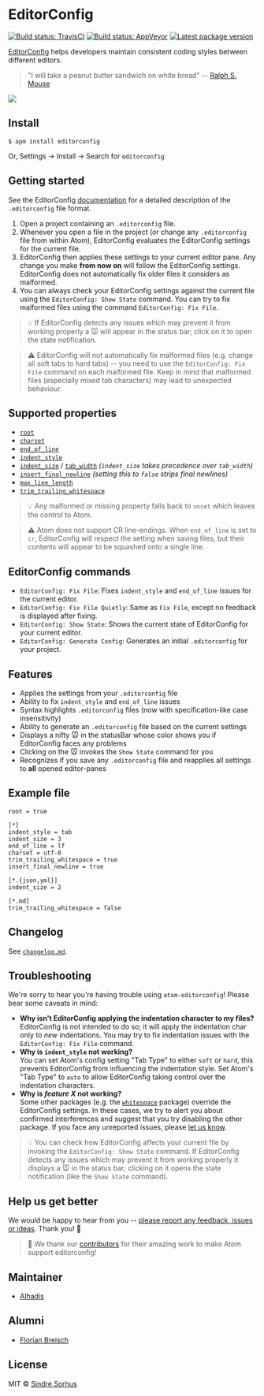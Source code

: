 # EditorConfig

[![Build status: TravisCI][TravisCI-badge]][TravisCI-link]
[![Build status: AppVeyor][AppVeyor-badge]][AppVeyor-link]
[![Latest package version][APM-badge]][APM-link]

[EditorConfig](http://editorconfig.org) helps developers maintain consistent coding styles between different editors.

> "I will take a peanut butter sandwich on white bread" -- [Ralph S. Mouse](https://www.youtube.com/watch?v=3funeDWFr9g)

![](fievel-mousekewitz48.gif)


## Install

```console
$ apm install editorconfig
```

Or, Settings → Install → Search for `editorconfig`


## Getting started

See the EditorConfig [documentation](http://editorconfig.org) for a detailed description of the `.editorconfig` file format.

1.	Open a project containing an `.editorconfig` file.
2.	Whenever you open a file in the project (or change any `.editorconfig` file from within Atom),
	EditorConfig evaluates the EditorConfig settings for the current file.
3.	EditorConfig then applies these settings to your current editor pane.
	Any change you make **from now on** will follow the EditorConfig settings.
	EditorConfig does not automatically fix older files it considers as malformed.
4.	You can always check your EditorConfig settings against the current file using the `EditorConfig: Show State` command.
	You can try to fix malformed files using the command `EditorConfig: Fix File`.

> :bulb: If EditorConfig detects any issues which may prevent it from working properly a :mouse: will appear in the status bar; click on it to open the state notification.

> :warning: EditorConfig will not automatically fix malformed files (e.g. change all soft tabs to hard tabs) -- you need to use the `EditorConfig: Fix File` command on each malformed file. Keep in mind that malformed files (especially mixed tab characters) may lead to unexpected behaviour.


## Supported properties

-	[`root`](https://editorconfig.org/#supported-properties)
-	[`charset`](https://github.com/editorconfig/editorconfig/wiki/EditorConfig-Properties#charset)
-	[`end_of_line`](https://github.com/editorconfig/editorconfig/wiki/EditorConfig-Properties#end_of_line)
-	[`indent_style`](https://github.com/editorconfig/editorconfig/wiki/EditorConfig-Properties#indent_style)
-	[`indent_size`](https://github.com/editorconfig/editorconfig/wiki/EditorConfig-Properties#indent_size) /
	[`tab_width`](https://github.com/editorconfig/editorconfig/wiki/EditorConfig-Properties#tab_width) *(`indent_size` takes precedence over `tab_width`)*
-	[`insert_final_newline`](https://github.com/editorconfig/editorconfig/wiki/EditorConfig-Properties#insert_final_newline) *(setting this to `false` strips final newlines)*
-	[`max_line_length`](https://github.com/editorconfig/editorconfig/wiki/EditorConfig-Properties#max_line_length)
-	[`trim_trailing_whitespace`](https://github.com/editorconfig/editorconfig/wiki/EditorConfig-Properties#trim_trailing_whitespace)

> :bulb: Any malformed or missing property falls back to `unset` which leaves the control to Atom.

<a name="cr-caveat"></a>
> :warning: Atom does not support CR line-endings. When `end_of_line` is set to `cr`, EditorConfig will respect the setting when saving files, but their contents will appear to be squashed onto a single line.


## EditorConfig commands

- `EditorConfig: Fix File`: Fixes `indent_style` and `end_of_line` issues for the current editor.
- `EditorConfig: Fix File Quietly`: Same as `Fix File`, except no feedback is displayed after fixing.
- `EditorConfig: Show State`: Shows the current state of EditorConfig for your current editor.
- `EditorConfig: Generate Config`: Generates an initial `.editorconfig` for your project.


## Features

- Applies the settings from your `.editorconfig` file
- Ability to fix `indent_style` and `end_of_line` issues
- Syntax highlights `.editorconfig` files (now with specification-like case insensitivity)
- Ability to generate an `.editorconfig` file based on the current settings
- Displays a nifty :mouse: in the statusBar whose color shows you if EditorConfig faces any problems
- Clicking on the :mouse: invokes the `Show State` command for you
- Recognizes if you save any `.editorconfig` file and reapplies all settings to **all** opened editor-panes


## Example file

```editorconfig
root = true

[*]
indent_style = tab
indent_size = 3
end_of_line = lf
charset = utf-8
trim_trailing_whitespace = true
insert_final_newline = true

[*.{json,yml}]
indent_size = 2

[*.md]
trim_trailing_whitespace = false
```


## Changelog

See [`changelog.md`](./changelog.md).


## Troubleshooting

We're sorry to hear you're having trouble using `atom-editorconfig`!
Please bear some caveats in mind:

-	**Why isn't EditorConfig applying the indentation character to my files?**  
	EditorConfig is not intended to do so; it will apply the indentation char only to *new* indentations.
	You may try to fix indentation issues with the `EditorConfig: Fix File` command.
-	**Why is `indent_style` not working?**  
	You can set Atom's config setting "Tab Type" to either `soft` or `hard`, this prevents EditorConfig from influencing the indentation style.
	Set Atom's "Tab Type" to `auto` to allow EditorConfig taking control over the indentation characters.
-	**Why is _feature X_ not working?**  
	Some other packages (e.g. the [`whitespace`](https://atom.io/packages/whitespace) package) override the EditorConfig settings.
	In these cases, we try to alert you about confirmed interferences and suggest that you try disabling the other package.
	If you face any unreported issues, please [let us know][issues].

> :bulb: You can check how EditorConfig affects your current file by invoking the `EditorConfig: Show State` command. If EditorConfig detects any issues which may prevent it from working properly it displays a :mouse: in the status bar; clicking on it opens the state notification (like the `Show State` command).


## Help us get better

We would be happy to hear from you -- [please report any feedback, issues or ideas][issues].
Thank you! :gift_heart:

> :gift_heart: We thank our [contributors][] for their amazing work to make Atom support editorconfig!


## Maintainer
- [Alhadis](https://github.com/Alhadis)


## Alumni
- [Florian Breisch](https://github.com/florianb)


## License

MIT © [Sindre Sorhus](https://sindresorhus.com)


<!-- Referenced links -->
[issues]: https://github.com/sindresorhus/atom-editorconfig/issues/new
[contributors]: https://github.com/sindresorhus/atom-editorconfig/graphs/contributors

<!-- Badges -->
[TravisCI-badge]: https://travis-ci.org/sindresorhus/atom-editorconfig.svg?branch=master
[TravisCI-link]:  https://travis-ci.org/sindresorhus/atom-editorconfig
[AppVeyor-badge]: https://ci.appveyor.com/api/projects/status/h0bav8m09ld9vga2?svg=true
[AppVeyor-link]:  https://ci.appveyor.com/project/Alhadis/atom-editorconfig
[APM-badge]:      https://img.shields.io/apm/v/editorconfig.svg?colorB=brightgreen
[APM-link]:       https://atom.io/packages/editorconfig
